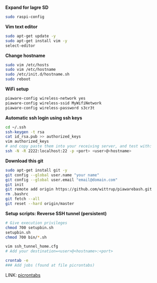 **Expand for lagre SD**
```bash
sudo raspi-config
```

**Vim text editor**
```bash
sudo apt-get update -y
sudo apt-get install vim -y
select-editor
```

**Change hostname**
```bash
sudo vim /etc/hosts
sudo vim /etc/hostname
sudo /etc/init.d/hostname.sh
sudo reboot
```

**WiFi setup**
```bash
piaware-config wireless-network yes
piaware-config wireless-ssid MyWifiNetwork
piaware-config wireless-password s3cr3t
```

**Automatic ssh login using ssh keys**
```bash
cd ~/.ssh
ssh-keygen -t rsa
cat id_rsa.pub >> authorized_keys
vim authorized_keys
# and copy paste them into your receiving server, and test with:
ssh -N -R 2222:localhost:22 -p <port> <user>@<hostname>
```

**Download this git**
```bash
sudo apt-get install git -y
git config --global user.name "your name"
git config --global user.email "email@domain.com"
git init
git remote add origin https://github.com/wittrup/piawarebash.git
rm .bashrc
git fetch --all
git reset --hard origin/master
```

**Setup scripts: Reverse SSH tunnel (persistent)**
```bash
# Give execution privileges 
chmod 700 setupbin.sh
setupbin.sh
chmod 700 bin/*.sh

vim ssh_tunnel_home.cfg
# Add your destination=<user>@<hostname>:<port>

crontab -e
### Add jobs (found at file picrontabs)
```
LINK: [picrontabs](https://github.com/wittrup/piawarebash/blob/master/picrontabs)
